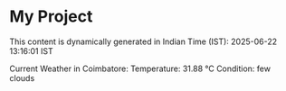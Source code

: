 # My Project

This content is dynamically generated in Indian Time (IST): 2025-06-22 13:16:01 IST


Current Weather in Coimbatore:
Temperature: 31.88 °C
Condition: few clouds
